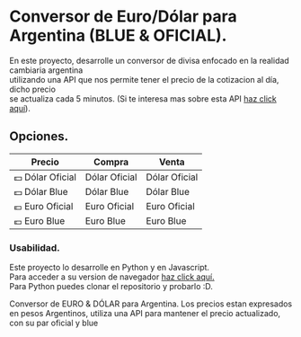 # Conversor de Euro/Dólar para Argentina (BLUE & OFICIAL).

En este proyecto, desarrolle un conversor de divisa enfocado en la realidad cambiaria argentina <br>
utilizando una API que nos permite tener el precio de la cotizacion al día, dicho precio <br>
se actualiza cada 5 minutos. (Si te interesa mas sobre esta API [haz click aquí](https://bluelytics.com.ar/#!/api)).
<br>

## Opciones.

Precio | Compra | Venta
------ | ------ | -----
💵 Dólar Oficial | Dólar Oficial | Dólar Oficial
💵 Dólar Blue | Dólar Blue | Dólar Blue
💶 Euro Oficial | Euro Oficial | Euro Oficial
💶 Euro Blue | Euro Blue | Euro Blue

### Usabilidad.

Este proyecto lo desarrolle en Python y en Javascript. <br>
Para acceder a su version de navegador [haz click aquí.]() <br>
Para Python puedes clonar el repositorio y probarlo :D.


Conversor de EURO & DÓLAR para Argentina. Los precios estan expresados en pesos Argentinos, utiliza una API para mantener el precio actualizado, con su par oficial y blue